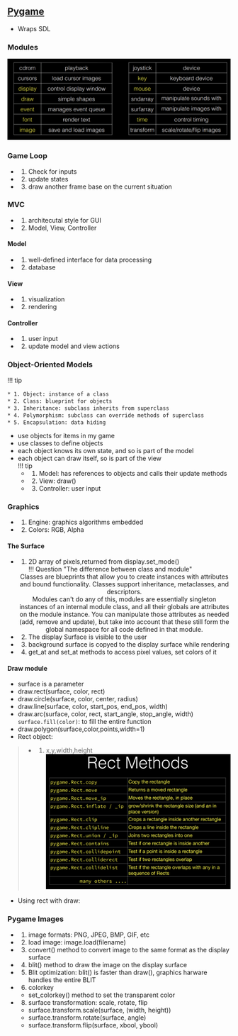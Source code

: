 ## [Pygame](https://www.pygame.org/docs/)  
* Wraps SDL  
### Modules  
![alt text](image.png)  
### Game Loop  
* 1. Check for inputs  
* 2. update states 
* 3. draw another frame base on the current situation  
### MVC  
* 1. architecutal style for GUI  
* 2. Model, View, Controller  
#### Model  
* 1. well-defined interface for data processing  
* 2. database    
#### View
* 1. visualization  
* 2. rendering  
#### Controller  
* 1. user input  
* 2. update model and view actions  
### Object-Oriented Models 
!!! tip 

    * 1. Object: instance of a class
    * 2. Class: blueprint for objects
    * 3. Inheritance: subclass inherits from superclass
    * 4. Polymorphism: subclass can override methods of superclass
    * 5. Encapsulation: data hiding   

* use objects for items in my game  
* use classes to define objects
* each object knows its own state, and so is part of the model  
* each object can draw itself, so is part of the view  
!!! tip
    * 1. Model: has references to objects and calls their update methods
    * 2. View: draw()
    * 3. Controller: user input  

### Graphics  
* 1. Engine: graphics algorithms embedded  
* 2. Colors: RGB, Alpha  
#### The Surface  
* 1. 2D array of pixels,returned from display.set_mode()  
!!! Question "The difference between class and module"  

    <center>Classes are blueprints that allow you to create instances with attributes and bound functionality. Classes support inheritance, metaclasses, and descriptors.</center>
    <center>Modules can't do any of this, modules are essentially singleton instances of an internal module class, and all their globals are attributes on the module instance. You can manipulate those attributes as needed (add, remove and update), but take into account that these still form the global namespace for all code defined in that module. </center>

* 2. The display Surface is visible to the user  
* 3. background surface is copyed to the display surface while rendering  
* 4. get_at and set_at methods to access pixel values, set colors of it  
#### Draw module  
* surface is a parameter  
* draw.rect(surface, color, rect)  
* draw.circle(surface, color, center, radius)
* draw.line(surface, color, start_pos, end_pos, width)
* draw.arc(surface, color, rect, start_angle, stop_angle, width)  
`surface.fill(color)`: to fill the entire function  
* draw.polygon(surface,color,points,width=1)  
* Rect object:
> * 1. x,y,width,height
> ![alt text](image-1.png)  
* Using rect with draw:  
### Pygame Images  
* 1. image formats: PNG, JPEG, BMP, GIF, etc  
* 2. load image: image.load(filename) 
* 3. convert() method to convert image to the same format as the display surface
* 4. blit() method to draw the image on the display surface
* 5. Blit optimization: blit() is faster than draw(), graphics harware handles the entire BLIT  
* 6. colorkey
    * set_colorkey() method to set the transparent color
* 8. surface transformation: scale, rotate, flip
    * surface.transform.scale(surface, (width, height))
    * surface.transform.rotate(surface, angle)
    * surface.transform.flip(surface, xbool, ybool)  





